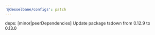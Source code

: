 ```yaml
---
'@desselbane/configs': patch
---
```


deps: [minor|peerDependencies] Update package tsdown from 0.12.9 to 0.13.0
